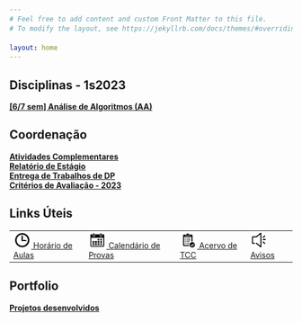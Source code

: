```yaml
---
# Feel free to add content and custom Front Matter to this file.
# To modify the layout, see https://jekyllrb.com/docs/themes/#overriding-theme-defaults

layout: home
---
```


<h2>Disciplinas - 1s2023</h2>

<!--<a href="lfa"><b>[4/5 sem] Linguagens Formais e Autômatos (LFA)</b></a><br>
<a href="so"><b>[4/5 sem] Sistemas Operacionais (SO)</b></a><br>
<a href="aa"><b>[6/7 sem] Análise de Algoritmos (AA)</b></a><br>
<a href="tc1"><b>[6/7 sem] Trabalhos de Conclusão de Curso I (TC1)</b></a><br>-->
<!-- <a href="daw"><b>[8 sem] Desenvolvimento em Ambiente Web (DAW)</b></a><br> 
<a href="atc"><b>[5/6 sem] Aspectos Teóricos da Computação (ATC)</b></a><br>-->
<a href="aa"><b>[6/7 sem] Análise de Algoritmos (AA)</b></a><br>

<h2>Coordenação</h2>

<a href="ac"><b>Atividades Complementares</b></a><br>
<a href="estagio"><b>Relatório de Estágio</b></a><br>
<a href="dps"><b>Entrega de Trabalhos de DP</b></a><br>
<a href="docs/criterios.pdf" target="_blank"><b>Critérios de Avaliação - 2023</b></a><br>

<h2>Links Úteis</h2>

<table>
	<tr><td>
		<a href="horarios"><img src='images/ico-horario.png' height='30'> Horário de Aulas</a>
	</td><td>
		<a href="provas"><img src='images/ico-calend.png' height='30'> Calendário de Provas</a>
	</td><td>
		<a href="acervo"><img src='images/ico-tcc.png' height='30'> Acervo de TCC</a>
	</td><td>
		<a href="news"><img src='images/ico-news.png' height='30'> Avisos</a>		
	</td></tr>
</table>

<h2>Portfolio</h2>
<a href="projetos"><b>Projetos desenvolvidos</b></a>